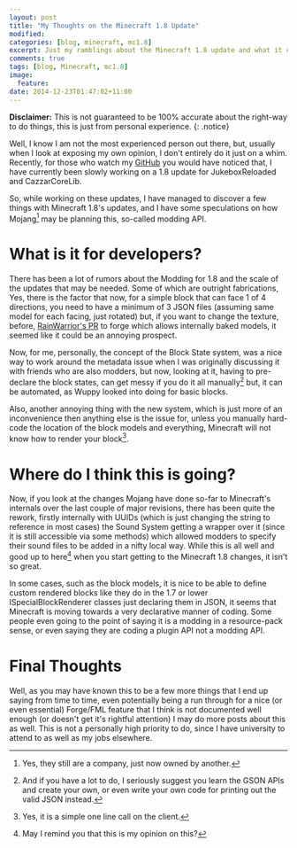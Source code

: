 ```yaml
---
layout: post
title: "My Thoughts on the Minecraft 1.8 Update"
modified:
categories: [blog, minecraft, mc1.8]
excerpt: Just my ramblings about the Minecraft 1.8 update and what it can mean to the modders.
comments: true
tags: [blog, Minecraft, mc1.8]
image:
  feature:
date: 2014-12-23T01:47:02+11:00
---
```


__Disclaimer:__ This is not guaranteed to be 100% accurate about the right-way to do things, this is just from personal experience.
{: .notice}

Well, I know I am not the most experienced person out there, but, usually when I look at exposing my own opinion, I don't entirely do it just on a whim.
Recently, for those who watch my [GitHub](https://github.com/cazzar/) you would have noticed that, I have currently been slowly working on a 1.8 update for JukeboxReloaded and CazzarCoreLib.

So, while working on these updates, I have managed to discover a few things with Minecraft 1.8's updates, and I have some speculations on how Mojang[^mojang] may be planning this, so-called modding API.

What is it for developers?
===============

There has been a lot of rumors about the Modding for 1.8 and the scale of the updates that may be needed. Some of which are outright fabrications, Yes, there is the factor that now, for a simple block that can face 1 of 4 directions, you need to have a minimum of 3 JSON files (assuming same model for each facing, just rotated)  but, if you want to change the texture, before, [RainWarrior's PR](https://github.com/MinecraftForge/MinecraftForge/pull/1518) to forge which allows internally baked models, it seemed like it could be an annoying prospect.

Now, for me, personally, the concept of the Block State system, was a nice way to work around the metadata issue when I was originally discussing it with friends who are also modders, but now, looking at it, having to pre-declare the block states, can get messy if you do it all manually[^get-off-your-ass] but, it can be automated, as Wuppy looked into doing for basic blocks.

Also, another annoying thing with the new system, which is just more of an inconvenience then anything else is the issue for, unless you manually hard-code the location of the block models and everything, Minecraft will not know how to render your block[^oneliner].

Where do I think this is going?
==================

Now, if you look at the changes Mojang have done so-far to Minecraft's internals over the last couple of major revisions, there has been quite the rework, firstly internally with UUIDs (which is just changing the string to reference in most cases) the Sound System getting a wrapper over it (since it is still accessible via some methods) which allowed modders to specify their sound files to be added in a nifty local way. While this is all well and good up to here[^personal] when you start getting to the Minecraft 1.8 changes, it isn't so great.

In some cases, such as the block models, it is nice to be able to define custom rendered blocks like they do in the 1.7 or lower ISpecialBlockRenderer classes just declaring them in JSON, it seems that Minecraft is moving towards a very declarative manner of coding. Some people even going to the point of saying it is a modding in a resource-pack sense, or even saying they are coding a plugin API not a modding API.

Final Thoughts
=========

Well, as you may have known this to be a few more things that I end up saying from time to time, even potentially being a run through for a nice (or even essential) Forge/FML feature that I think is not documented well enough (or doesn't get it's rightful attention) I may do more posts about this as well.  This is not a personally high priority to do, since I have university to attend to as well as my jobs elsewhere.


[^mojang]: Yes, they still are a company, just now owned by another.
[^get-off-your-ass]: And if you have a lot to do, I seriously suggest you learn the GSON APIs and create your own, or even write your own code for printing out the valid JSON instead.
[^oneliner]: Yes, it is a simple one line call on the client.
[^personal]: May I remind you that this is my opinion on this?
